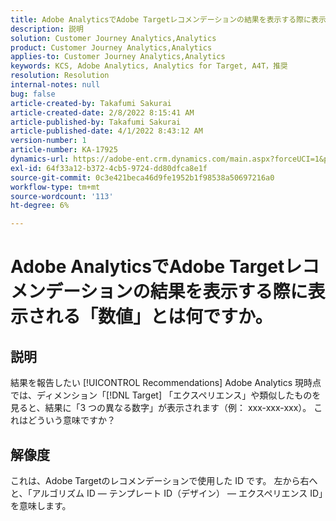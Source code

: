 ```yaml
---
title: Adobe AnalyticsでAdobe Targetレコメンデーションの結果を表示する際に表示される「数値」とは何ですか。
description: 説明
solution: Customer Journey Analytics,Analytics
product: Customer Journey Analytics,Analytics
applies-to: Customer Journey Analytics,Analytics
keywords: KCS, Adobe Analytics, Analytics for Target, A4T，推奨
resolution: Resolution
internal-notes: null
bug: false
article-created-by: Takafumi Sakurai
article-created-date: 2/8/2022 8:15:41 AM
article-published-by: Takafumi Sakurai
article-published-date: 4/1/2022 8:43:12 AM
version-number: 1
article-number: KA-17925
dynamics-url: https://adobe-ent.crm.dynamics.com/main.aspx?forceUCI=1&pagetype=entityrecord&etn=knowledgearticle&id=5fe15f46-b788-ec11-93b0-00224805eb8d
exl-id: 64f33a12-b372-4cb5-9724-dd80dfca8e1f
source-git-commit: 0c3e421beca46d9fe1952b1f98538a50697216a0
workflow-type: tm+mt
source-wordcount: '113'
ht-degree: 6%

---
```


# Adobe AnalyticsでAdobe Targetレコメンデーションの結果を表示する際に表示される「数値」とは何ですか。

## 説明

結果を報告したい [!UICONTROL Recommendations] Adobe Analytics 現時点では、ディメンション「[!DNL Target] 「エクスペリエンス」や類似したものを見ると、結果に「3 つの異なる数字」が表示されます（例： xxx-xxx-xxx）。 これはどういう意味ですか？

## 解像度


これは、Adobe Targetのレコメンデーションで使用した ID です。 左から右へと、「アルゴリズム ID — テンプレート ID（デザイン） — エクスペリエンス ID」を意味します。
